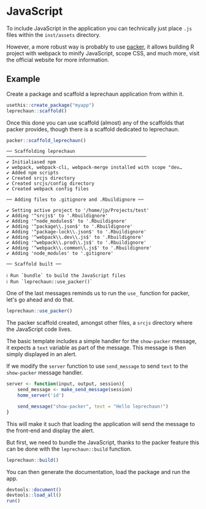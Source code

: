 # JavaScript

To include JavaScript in the application you can technically
just place `.js` files within the `inst/assets` directory.

However, a more robust way is probably to use 
[packer](https://packer.john-coene.com/), it allows building
R project with webpack to minify JavaScript, scope CSS, and much
more, visit the official website for more information.

## Example

Create a package and scaffold a leprechaun application from
within it.

```r
usethis::create_package("myapp")
leprechaun::scaffold()
```

Once this done you can use scaffold (almost) any of the scaffolds
that packer provides, though there is a scaffold dedicated to 
leprechaun.

```r
packer::scaffold_leprechaun()
```

```
── Scaffolding leprechaun ─────────────────────────────────────────────────── 
✔ Initialiased npm
✔ webpack, webpack-cli, webpack-merge installed with scope "dev…
✔ Added npm scripts
✔ Created srcjs directory
✔ Created srcjs/config directory
✔ Created webpack config files

── Adding files to .gitignore and .Rbuildignore ──

✔ Setting active project to '/home/jp/Projects/test'
✔ Adding '^srcjs$' to '.Rbuildignore'
✔ Adding '^node_modules$' to '.Rbuildignore'
✔ Adding '^package\\.json$' to '.Rbuildignore'
✔ Adding '^package-lock\\.json$' to '.Rbuildignore'
✔ Adding '^webpack\\.dev\\.js$' to '.Rbuildignore'
✔ Adding '^webpack\\.prod\\.js$' to '.Rbuildignore'
✔ Adding '^webpack\\.common\\.js$' to '.Rbuildignore'
✔ Adding 'node_modules' to '.gitignore'

── Scaffold built ──

ℹ Run `bundle` to build the JavaScript files
ℹ Run `leprechaun::use_packer()`
```

One of the last messages reminds us to run the `use_` function
for packer, let's go ahead and do that.

```r
leprechaun::use_packer()
```

The packer scaffold created, amongst other files, a `srcjs`
directory where the JavaScript code lives.

The basic template includes a simple handler for the `show-packer`
message, it expects a `text` variable as part of the message. 
This message is then simply displayed in an alert.

If we modify the `server` function to use `send_message` to 
send `text` to the `show-packer` message handler.

```r
server <- function(input, output, session){
	send_message <- make_send_message(session)	
	home_server('id')

	send_message("show-packer", text = "Hello leprechaun!")
}
```

This will make it such that loading the application will send the
message to the front-end and display the alert.

But first, we need to bundle the JavaScript, thanks to the packer 
feature this can be done with the `leprechaun::build` function.

```r
leprechaun::build()
```

You can then generate the documentation, load the package and run
the app.

```r
devtools::document()
devtools::load_all()
run()
```
